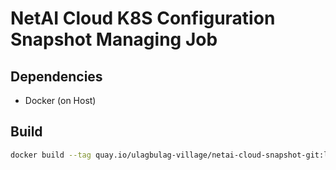 # NetAI Cloud K8S Configuration Snapshot Managing Job

## Dependencies

* Docker (on Host)

## Build

```bash
docker build --tag quay.io/ulagbulag-village/netai-cloud-snapshot-git:latest .
```
